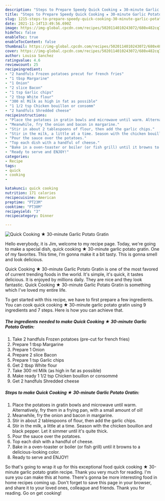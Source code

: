 ```yaml
---
description: "Steps to Prepare Speedy Quick Cooking ★ 30-minute Garlic Potato Gratin"
title: "Steps to Prepare Speedy Quick Cooking ★ 30-minute Garlic Potato Gratin"
slug: 1215-steps-to-prepare-speedy-quick-cooking-30-minute-garlic-potato-gratin
date: 2021-11-14T13:49:56.690Z
image: https://img-global.cpcdn.com/recipes/5020114010243072/680x482cq70/quick-cooking-30-minute-garlic-potato-gratin-recipe-main-photo.jpg
hideToc: false
enableToc: true
enableTocContent: false
thumbnail: https://img-global.cpcdn.com/recipes/5020114010243072/680x482cq70/quick-cooking-30-minute-garlic-potato-gratin-recipe-main-photo.jpg
cover: https://img-global.cpcdn.com/recipes/5020114010243072/680x482cq70/quick-cooking-30-minute-garlic-potato-gratin-recipe-main-photo.jpg
author: Louisa Sanchez
ratingvalue: 4.6
reviewcount: 25
recipeingredient:
- "2 handfuls Frozen potatoes precut for french fries"
- "1 tbsp Margarine"
- "1 Onion"
- "2 slice Bacon"
- "1 tsp Garlic chips"
- "2 tbsp White flour"
- "300 ml Milk as high in fat as possible"
- "1 1/2 tsp Chicken bouillon or consomm"
- "2 handfuls Shredded cheese"
recipeinstructions:
- "Place the potatoes in gratin bowls and microwave until warm. Alternatively, fry them in a frying pan, with a small amount of oil!"
- "Meanwhile, fry the onion and bacon in margarine."
- "Stir in about 2 tablespoons of flour, then add the garlic chips."
- "Stir in the milk, a little at a time. Season with the chicken bouillon and black pepper. Let it simmer until it&#39;s quite thick."
- "Pour the sauce over the potatoes."
- "Top each dish with a handful of cheese."
- "Bake in a oven-toaster or boiler (or fish grill) until it browns to a delicious-looking color."
- "Ready to serve and ENJOY!"
categories:
- Recipe
tags:
- quick
- cooking
- 

katakunci: quick cooking  
nutrition: 171 calories
recipecuisine: American
preptime: "PT23M"
cooktime: "PT30M"
recipeyield: "3"
recipecategory: Dinner

---
```



![Quick Cooking ★ 30-minute Garlic Potato Gratin](https://img-global.cpcdn.com/recipes/5020114010243072/680x482cq70/quick-cooking-30-minute-garlic-potato-gratin-recipe-main-photo.jpg)

Hello everybody, it is Jim, welcome to my recipe page. Today, we're going to make a special dish, quick cooking ★ 30-minute garlic potato gratin. One of my favorites. This time, I'm gonna make it a bit tasty. This is gonna smell and look delicious.



Quick Cooking ★ 30-minute Garlic Potato Gratin is one of the most favored of current trending foods in the world. It's simple, it's quick, it tastes delicious. It is enjoyed by millions daily. They are nice and they look fantastic. Quick Cooking ★ 30-minute Garlic Potato Gratin is something which I've loved my entire life.


To get started with this recipe, we have to first prepare a few ingredients. You can cook quick cooking ★ 30-minute garlic potato gratin using 9 ingredients and 7 steps. Here is how you can achieve that.

<!--inarticleads1-->

##### The ingredients needed to make Quick Cooking ★ 30-minute Garlic Potato Gratin:

1. Take 2 handfuls Frozen potatoes (pre-cut for french fries)
1. Prepare 1 tbsp Margarine
1. Prepare 1 Onion
1. Prepare 2 slice Bacon
1. Prepare 1 tsp Garlic chips
1. Get 2 tbsp White flour
1. Take 300 ml Milk (as high in fat as possible)
1. Make ready 1 1/2 tsp Chicken bouillon or consommé
1. Get 2 handfuls Shredded cheese




<!--inarticleads2-->

##### Steps to make Quick Cooking ★ 30-minute Garlic Potato Gratin:

1. Place the potatoes in gratin bowls and microwave until warm. Alternatively, fry them in a frying pan, with a small amount of oil!
1. Meanwhile, fry the onion and bacon in margarine.
1. Stir in about 2 tablespoons of flour, then add the garlic chips.
1. Stir in the milk, a little at a time. Season with the chicken bouillon and black pepper. Let it simmer until it&#39;s quite thick.
1. Pour the sauce over the potatoes.
1. Top each dish with a handful of cheese.
1. Bake in a oven-toaster or boiler (or fish grill) until it browns to a delicious-looking color.
1. Ready to serve and ENJOY!



So that's going to wrap it up for this exceptional food quick cooking ★ 30-minute garlic potato gratin recipe. Thank you very much for reading. I'm sure you can make this at home. There's gonna be more interesting food in home recipes coming up. Don't forget to save this page in your browser, and share it to your loved ones, colleague and friends. Thank you for reading. Go on get cooking!
